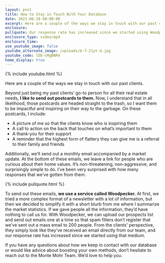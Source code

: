 ```yaml
---
layout: post
title: How to Stay in Touch With Your Database
date: 2021-06-10 00:00:00
excerpt: Here are a couple of the ways we stay in touch with our past clients.
enclosure:
pullquote: Our response rate has increased since we started using Woodpecker.
enclosure_type: video/mp4
enclosure_time:
use_youtube_image: false
youtube_alternate_image: /uploads/6-7-21yt-4.jpg
youtube_code: lDD-cMgBNR4
home_display: true
---
```

{% include youtube.html %}

Here are a couple of the ways we stay in touch with our past clients.

Beyond just being my past clients’ go-to person for all their real estate needs, **I like to send out postcards to them.** Now, I understand that in all likelihood, those postcards are headed straight to the trash, so I want them to be impactful and inspiring on their way to the garbage. On these postcards, I include:

* A picture of me so that the clients know who is inspiring them
* A call to action on the back that touches on what’s important to them
* A thank-you for their support
* A reminder that the highest form of flattery they can give me is a referral to their family and friends

Additionally, we’ll send out a monthly email accompanied by a market update. At the bottom of these emails, we leave a link for people who are curious about their home values. It’s non-threatening, non-aggressive, and surprisingly simple to do. I’ve been very surprised with how many responses that we’ve gotten from them.

{% include pullquote.html %}

To send out these emails, **we use a service called Woodpecker.** At first, we tried a more complex format of a newsletter with a lot of information, but then we decided to simplify it with a short blurb from me where I summarize the market statistics. If we gave people all the information, they’d have nothing to call us for. With Woodpecker, we can upload our prospects list and send out emails one at a time so that spam filters don’t register that we’ve sent out a mass email to 200 people. From the clients’ perspective, they simply look like they’ve received an email directly from our team, and our response rate has increased since we started using that medium.

If you have any questions about how we keep in contact with our database or would like advice about boosting your own methods, don’t hesitate to reach out to the Monte Mohr Team. We’d love to help you.
